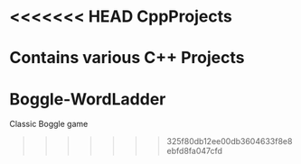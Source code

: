 <<<<<<< HEAD
CppProjects
===========

Contains various C++ Projects
=======
# Boggle-WordLadder
Classic Boggle game
>>>>>>> 325f80db12ee00db3604633f8e8ebfd8fa047cfd

